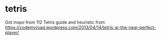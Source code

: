 # tetris
Got inspo from 112 Tetris guide and heuristic from https://codemyroad.wordpress.com/2013/04/14/tetris-ai-the-near-perfect-player/
